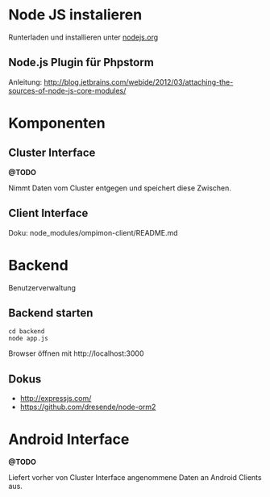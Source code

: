 
# Node JS instalieren

Runterladen und installieren unter [nodejs.org](http://nodejs.org/)


## Node.js Plugin für Phpstorm ##

Anleitung: http://blog.jetbrains.com/webide/2012/03/attaching-the-sources-of-node-js-core-modules/



# Komponenten #

## Cluster Interface ##
__@TODO__

Nimmt Daten vom Cluster entgegen und speichert diese Zwischen.

## Client Interface ##

Doku: node_modules/ompimon-client/README.md


# Backend #

Benutzerverwaltung

## Backend starten ##

    cd backend
    node app.js

Browser öffnen mit http://localhost:3000




## Dokus ##

* http://expressjs.com/
* https://github.com/dresende/node-orm2


# Android Interface #
__@TODO__

Liefert vorher von Cluster Interface angenommene Daten an Android Clients aus.